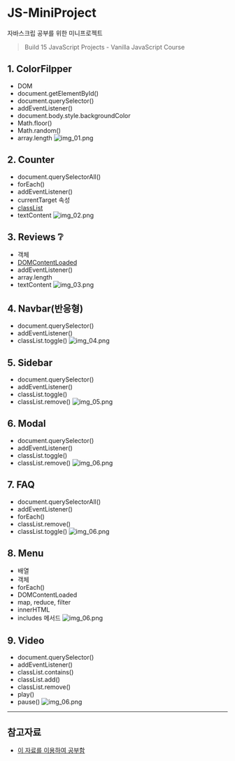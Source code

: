 # JS-MiniProject
자바스크립 공부를 위한 미니프로젝트
> Build 15 JavaScript Projects - Vanilla JavaScript Course

## 1. ColorFilpper

- DOM
- document.getElementById()
- document.querySelector()
- addEventListener()
- document.body.style.backgroundColor
- Math.floor()
- Math.random()
- array.length
![img_01.png](./img/img01.png)

## 2. Counter
- document.querySelectorAll()
- forEach()
- addEventListener()
- currentTarget 속성
- [classList](https://seokzin.tistory.com/entry/Javascript-classList-%EB%A9%94%EC%84%9C%EB%93%9C-%EC%A2%85%EB%A5%98-remove-add-item-toggle-contains-replace)
- textContent
![img_02.png](./img/img02.png)

## 3. Reviews ❔
- 객체
- [DOMContentLoaded](https://sirius7.tistory.com/33)
- addEventListener()
- array.length
- textContent
![img_03.png](./img/img03.png)

## 4. Navbar(반응형)
- document.querySelector()
- addEventListener()
- classList.toggle()
![img_04.png](./img/img04.png)

## 5. Sidebar
- document.querySelector()
- addEventListener()
- classList.toggle()
- classList.remove()
![img_05.png](./img/img05.png)

## 6. Modal
- document.querySelector()
- addEventListener()
- classList.toggle()
- classList.remove()
![img_06.png](./img/img06.png)

## 7. FAQ
- document.querySelectorAll()
- addEventListener()
- forEach()
- classList.remove()
- classList.toggle()
![img_06.png](./img/img06.png)

## 8. Menu
- 배열
- 객체
- forEach()
- DOMContentLoaded
- map, reduce, filter
- innerHTML
- includes 메서드
![img_06.png](./img/img06.png)

## 9. Video
- document.querySelector()
- addEventListener()
- classList.contains()
- classList.add()
- classList.remove()
- play()
- pause()
![img_06.png](./img/img06.png)

---
## 참고자료
- [이 자료를 이용하여 공부함](https://freecodecamp.org/korean/news/javascript-projects-for-beginners/#counter)

